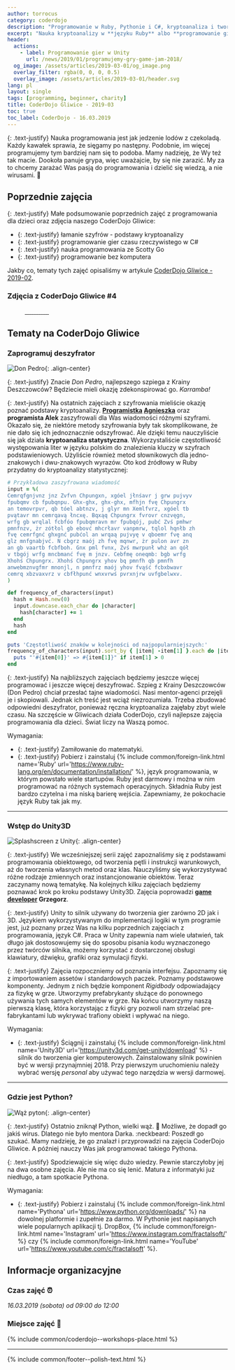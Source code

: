 ```yaml
---
author: torrocus
category: coderdojo
description: "Programowanie w Ruby, Pythonie i C#, kryptoanaliza i tworzenie gier w Unity - Nauka programowania dla dzieci - CoderDojo Gliwice #5"
excerpt: "Nauka kryptoanalizy w **języku Ruby** albo **programowanie gier w Unity**? Nasze zajęcia **uczą dzieci programowania** oraz myślenia. Tym właśnie jest CoderDojo Gliwice."
header:
  actions:
    - label: Programowanie gier w Unity
      url: /news/2019/01/programujemy-gry-game-jam-2018/
  og_image: /assets/articles/2019-03-01/og_image.png
  overlay_filter: rgba(0, 0, 0, 0.5)
  overlay_image: /assets/articles/2019-03-01/header.svg
lang: pl
layout: single
tags: [programming, beginner, charity]
title: CoderDojo Gliwice - 2019-03
toc: true
toc_label: CoderDojo - 16.03.2019
---
```


{: .text-justify}
Nauka programowania jest jak jedzenie lodów z czekoladą.
Każdy kawałek sprawia, że sięgamy po następny.
Podobnie, im więcej programujemy tym bardziej nam się to podoba.
Mamy nadzieję, że Wy też tak macie.
Dookoła panuje grypa, więc uważajcie, by się nie zarazić.
My za to chcemy zarażać Was pasją do programowania i dzielić się wiedzą, a nie wirusami.
:microscope:

## Poprzednie zajęcia

{: .text-justify}
Małe podsumowanie poprzednich zajęć z programowania dla dzieci oraz zdjęcia naszego CoderDojo Gliwice:
+ {: .text-justify} łamanie szyfrów - podstawy kryptoanalizy
+ {: .text-justify} programowanie gier czasu rzeczywistego w C#
+ {: .text-justify} nauka programowania ze Scotty Go
+ {: .text-justify} programowanie bez komputera

Jakby co, tematy tych zajęć opisaliśmy w artykule [CoderDojo Gliwice - 2019-02](/coderdojo/2019/02/coderdojo-gliwice/).

### Zdjęcia z CoderDojo Gliwice #4
<figure class='third'>
  <a href='/assets/gallery/2019-03-02/01.jpg'>
    <img src='/assets/gallery/2019-03-02/thumbs/01.jpg' alt=''>
  </a>
  <a href='/assets/gallery/2019-03-02/02.jpg'>
    <img src='/assets/gallery/2019-03-02/thumbs/02.jpg' alt=''>
  </a>
  <a href='/assets/gallery/2019-03-02/03.jpg'>
    <img src='/assets/gallery/2019-03-02/thumbs/03.jpg' alt=''>
  </a>
  <a href='/assets/gallery/2019-03-02/04.jpg'>
    <img src='/assets/gallery/2019-03-02/thumbs/04.jpg' alt=''>
  </a>
  <a href='/assets/gallery/2019-03-02/05.jpg'>
    <img src='/assets/gallery/2019-03-02/thumbs/05.jpg' alt=''>
  </a>
  <a href='/assets/gallery/2019-03-02/06.jpg'>
    <img src='/assets/gallery/2019-03-02/thumbs/06.jpg' alt=''>
  </a>
  <a href='/assets/gallery/2019-03-02/07.jpg'>
    <img src='/assets/gallery/2019-03-02/thumbs/07.jpg' alt=''>
  </a>
  <a href='/assets/gallery/2019-03-02/08.jpg'>
    <img src='/assets/gallery/2019-03-02/thumbs/08.jpg' alt=''>
  </a>
  <a href='/assets/gallery/2019-03-02/09.jpg'>
    <img src='/assets/gallery/2019-03-02/thumbs/09.jpg' alt=''>
  </a>
  <a href='/assets/gallery/2019-03-02/10.jpg'>
    <img src='/assets/gallery/2019-03-02/thumbs/10.jpg' alt=''>
  </a>
  <a href='/assets/gallery/2019-03-02/11.jpg'>
    <img src='/assets/gallery/2019-03-02/thumbs/11.jpg' alt=''>
  </a>
  <a href='/assets/gallery/2019-03-02/12.jpg'>
    <img src='/assets/gallery/2019-03-02/thumbs/12.jpg' alt=''>
  </a>
  <a href='/assets/gallery/2019-03-02/13.jpg'>
    <img src='/assets/gallery/2019-03-02/thumbs/13.jpg' alt=''>
  </a>
  <a href='/assets/gallery/2019-03-02/14.jpg'>
    <img src='/assets/gallery/2019-03-02/thumbs/14.jpg' alt=''>
  </a>
  <a href='/assets/gallery/2019-03-02/15.jpg'>
    <img src='/assets/gallery/2019-03-02/thumbs/15.jpg' alt=''>
  </a>
</figure>

## Tematy na CoderDojo Gliwice

### Zaprogramuj deszyfrator

![Don Pedro](/assets/articles/2019-03-01/don-pedro.jpg){: .align-center}

{: .text-justify}
Znacie _Don Pedro_, najlepszego szpiega z Krainy Deszczowców?
Będziecie mieli okazję zdekonspirować go.
_Karramba!_

{: .text-justify}
Na ostatnich zajęciach z szyfrowania mieliście okazję poznać podstawy kryptoanalizy.
**[Programistka](https://fractalsoft.org/pl/team/womanonrails) [Agnieszka](https://womanonrails.com/pl/)** oraz **programista Alek** zaszyfrowali dla Was wiadomości różnymi szyframi.
Okazało się, że niektóre metody szyfrowania były tak skomplikowane, że nie dało się ich jednoznacznie odszyfrować.
Ale dzięki temu nauczyliście się jak działa **kryptoanaliza statystyczna**.
Wykorzystaliście częstotliwość występowania liter w języku polskim do znalezienia kluczy w szyfrach podstawieniowych.
Użyliście również metod słownikowych dla jedno-znakowych i dwu-znakowych wyrazów.
Oto kod źródłowy w Ruby przydatny do kryptoanalizy statystycznej:
```ruby
# Przykładowa zaszyfrowana wiadomość
input = %(
Cemrqfgnjvnz jnz Zvfvn Chpungxn, xgóel jłnśavr j grw pujvyv
fpubqmv cb fpubqnpu. Ghx-ghx, ghx-ghx, mfhjn fvę Chpungrx
an temovrpvr, qb tóel abtnzv, j glyr mn Xemlfvrz, xgóel tb
pvątavr mn cemrqavą łncxę. Bqxąq Chpungrx fvrovr cnzvęgn,
wrfg gb wrqlal fcbfóo fpubqmravn mr fpubqój, pubć Zvś pmhwr
pmnfnzv, żr zótłol gb ebovć mhcrłavr vanpmrw, tqlol hqnłb zh
fvę cemrfgnć ghxgnć pubćol an wrqaą pujvyę v qboemr fvę anq
glz mnfgnabjvć. N cbgrz maój zh fvę mqnwr, żr pulon avr zn
an gb vaartb fcbfboh. Gnx pml fvnx, Zvś mwrpunł whż an qół
v tbgój wrfg mncbmanć fvę m jnzv. Cebfmę oneqmb: bgb wrfg
Xhohś Chpungrx. Xhohś Chpungrx yhov bq pmnfh qb pmnfh
anwebmznvgfmr mnonjl, n pmnfrz maój yhov fvąść fcbxbwavr
cemrq xbzvaxvrz v cbfłhpunć wnxvrwś pvrxnjrw uvfgbelwxv.
)

def frequency_of_characters(input)
  hash = Hash.new(0)
  input.downcase.each_char do |character|
    hash[character] += 1
  end
  hash
end

puts 'Częstotliwość znaków w kolejności od najpopularniejszych:'
frequency_of_characters(input).sort_by { |item| -item[1] }.each do |item|
  puts "'#{item[0]}' => #{item[1]}" if item[1] > 0
end
```

{: .text-justify}
Na najbliższych zajęciach będziemy jeszcze więcej programować i jeszcze więcej deszyfrować.
Szpieg z Krainy Deszczowców (Don Pedro) chciał przesłać tajne wiadomości.
Nasi mentor-agenci przejęli je i skopiowali.
Jednak ich treść jest wciąż niezrozumiała.
Trzeba zbudować odpowiedni deszyfrator, ponieważ ręczna kryptoanaliza zajęłaby zbyt wiele czasu.
Na szczęście w Gliwicach działa CoderDojo, czyli najlepsze zajęcia programowania dla dzieci.
Świat liczy na Waszą pomoc.

Wymagania:
+ {: .text-justify} Zamiłowanie do matematyki.
+ {: .text-justify} Pobierz i zainstaluj {% include common/foreign-link.html name='Ruby' url='https://www.ruby-lang.org/en/documentation/installation/' %}, język programowania, w którym powstało wiele startupów. Ruby jest darmowy i można w nim programować na różnych systemach operacyjnych. Składnia Ruby jest bardzo czytelna i ma niską barierę wejścia. Zapewniamy, że pokochacie język Ruby tak jak my.


----

### Wstęp do Unity3D

![Splashscreen z Unity](/assets/images/unity/logo-black.png){: .align-center}

{: .text-justify}
We wcześniejszej serii zajęć zapoznaliśmy się z podstawami programowania obiektowego, od tworzenia pętli i instrukcji warunkowych, aż do tworzenia własnych metod oraz klas.
Nauczyliśmy się wykorzystywać różne rodzaje zmiennych oraz instancjonowanie obiektów.
Teraz zaczynamy nową tematykę.
Na kolejnych kilku zajęciach będziemy poznawać krok po kroku podstawy Unity3D.
Zajęcia poprowadzi **[game developer](https://fractalsoft.org/pl/team/lisu) Grzegorz**.

{: .text-justify}
Unity to silnik używany do tworzenia gier zarówno 2D jak i 3D.
Językiem wykorzystywanym do implementacji logiki w tym programie jest, już poznany przez Was na kilku poprzednich zajęciach z programowania, język C#.
Praca w Unity zapewnia nam wiele ułatwień, tak długo jak dostosowujemy się do sposobu pisania kodu wyznaczonego przez twórców silnika, możemy korzystać z dostarczonej obsługi klawiatury, dźwięku, grafiki oraz symulacji fizyki.

{: .text-justify}
Zajęcia rozpoczniemy od poznania interfejsu.
Zapoznamy się z importowaniem assetów i standardowych paczek.
Poznamy podstawowe komponenty.
Jednym z nich będzie komponent _Rigidbody_ odpowiadający za fizykę w grze.
Utworzymy prefabrykanty służące do ponownego używania tych samych elementów w grze.
Na końcu utworzymy naszą pierwszą klasę, która korzystając z fizyki gry pozwoli nam strzelać pre-fabrykantami lub wykrywać trafiony obiekt i wpływać na niego.

Wymagania:
+ {: .text-justify} Ściągnij i zainstaluj {% include common/foreign-link.html name='Unity3D' url='https://unity3d.com/get-unity/download' %} - silnik do tworzenia gier komputerowych. Zainstalowany silnik powinien być w wersji przynajmniej 2018. Przy pierwszym uruchomieniu należy wybrać wersję _personal_ aby używać tego narzędzia w wersji darmowej.


----

### Gdzie jest Python?

![Wąż pyton](/assets/articles/2019-03-01/python-snake.jpg){: .align-center}

{: .text-justify}
Ostatnio zniknął Python, wielki wąż.
🐍
Możliwe, że dopadł go jakiś wirus.
Dlatego nie było mentora Darka.
:neckbeard:
Poszedł go szukać.
Mamy nadzieję, że go znalazł i przyprowadzi na zajęcia CoderDojo Gliwice.
A później nauczy Was jak programować takiego Pythona.

{: .text-justify}
Spodziewajcie się więc dużo wiedzy.
Pewnie starczyłoby jej na dwa osobne zajęcia.
Ale nie ma co się lenić.
Matura z informatyki już niedługo, a tam spotkacie Pythona.

Wymagania:
+ {: .text-justify} Pobierz i zainstaluj {% include common/foreign-link.html name='Pythona' url='https://www.python.org/downloads/' %} na dowolnej platformie i zupełnie za darmo. W Pythonie jest napisanych wiele popularnych aplikacji tj. DropBox, {% include common/foreign-link.html name='Instagram' url='https://www.instagram.com/fractalsoft/' %} czy {% include common/foreign-link.html name='YouTube' url='https://www.youtube.com/c/fractalsoft' %}.


## Informacje organizacyjne

### Czas zajęć :alarm_clock:
_16.03.2019 (sobota) od 09:00 do 12:00_

### Miejsce zajęć :office:
{% include common/coderdojo--workshops-place.html %}

----
{% include common/footer--polish-text.html %}
